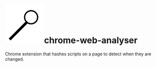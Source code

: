 # ![Logo](icon128.png)chrome-web-analyser
Chrome extension that hashes scripts on a page to detect when they are changed.
